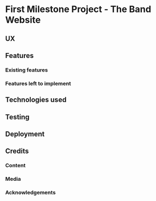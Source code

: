 # First Milestone Project - The Band Website


## UX

## Features
### Existing features


### Features left to implement

## Technologies used

## Testing

## Deployment

## Credits
### Content
### Media
### Acknowledgements
